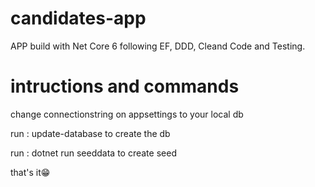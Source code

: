 # candidates-app
APP build with Net Core 6 following EF, DDD, Cleand Code and Testing.
# intructions and commands

change connectionstring on appsettings to your local db

run : update-database to create the db

run : dotnet run seeddata to create seed

that's it😁